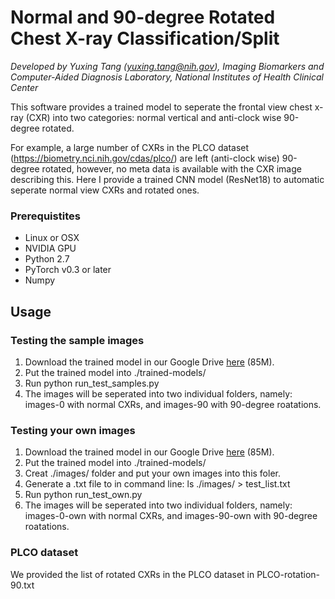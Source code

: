 # Normal and 90-degree Rotated Chest X-ray Classification/Split

*Developed by Yuxing Tang (yuxing.tang@nih.gov), Imaging Biomarkers and Computer-Aided Diagnosis Laboratory,
National Institutes of Health Clinical Center*

This software provides a trained model to seperate the frontal view chest x-ray (CXR) into two categories: 
normal vertical and anti-clock wise 90-degree rotated. 

For example, a large number of CXRs in the PLCO dataset (https://biometry.nci.nih.gov/cdas/plco/) are left (anti-clock wise) 90-degree rotated, however, 
no meta data is available with the CXR image describing this. Here I provide a trained CNN model (ResNet18) to automatic seperate normal view CXRs and 
rotated ones.

### Prerequistites
- Linux or OSX
- NVIDIA GPU
- Python 2.7
- PyTorch v0.3 or later
- Numpy

## Usage
### Testing the sample images
1. Download the trained model in our Google Drive [here](https://drive.google.com/file/d/1FmUcTV8WRM24ZOLHbS9KX77ARNW-p4wr/view?usp=sharing) (85M).
2. Put the trained model into ./trained-models/
3. Run python run_test_samples.py
4. The images will be seperated into two individual folders, namely: images-0 with normal CXRs, and images-90 with 90-degree roatations.

### Testing your own images
1. Download the trained model in our Google Drive [here](https://drive.google.com/file/d/1FmUcTV8WRM24ZOLHbS9KX77ARNW-p4wr/view?usp=sharing) (85M).
2. Put the trained model into ./trained-models/
3. Creat ./images/ folder and put your own images into this foler.
4. Generate a .txt file to in command line: ls ./images/ > test_list.txt
5. Run python run_test_own.py
6. The images will be seperated into two individual folders, namely: images-0-own with normal CXRs, and images-90-own with 90-degree roatations.

### PLCO dataset
We provided the list of rotated CXRs in the PLCO dataset in PLCO-rotation-90.txt
